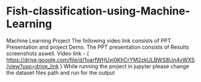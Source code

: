 # Fish-classification-using-Machine-Learning
Machine Learning Project The following video link consists of PPT Presentation and project Demo. The PPT presentation consists of Results screenshots aswell. Video link - ( https://drive.google.com/file/d/1varfWHUxj0KhCrYM2zkULBWS8Un4vWXS/view?usp=drive_link ) While running the project in jupyter please change the dataset files path and run for the output
